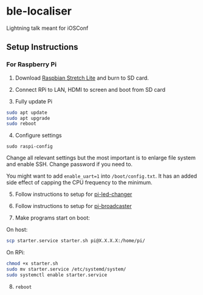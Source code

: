 # ble-localiser

Lightning talk meant for iOSConf

## Setup Instructions

### For Raspberry Pi

1) Download [Raspbian Stretch Lite](https://www.raspberrypi.org/downloads/raspbian/) and burn to SD card.

2) Connect RPi to LAN, HDMI to screen and boot from SD card

3) Fully update Pi

```bash
sudo apt update
sudo apt upgrade
sudo reboot
```

4) Configure settings

`sudo raspi-config`

Change all relevant settings but the most important is to enlarge file system and enable SSH. Change password if you need to.

You might want to add `enable_uart=1` into `/boot/config.txt`. It has an added side effect of capping the CPU frequency to the minimum.

5) Follow instructions to setup for [pi-led-changer](pi-led-changer/README.md)

6) Follow instructions to setup for [pi-broadcaster](pi-broadcaster/README.md)

7) Make programs start on boot:

On host:
```bash
scp starter.service starter.sh pi@X.X.X.X:/home/pi/
```

On RPi:
```bash
chmod +x starter.sh
sudo mv starter.service /etc/systemd/system/
sudo systemctl enable starter.service
```

8) `reboot`
